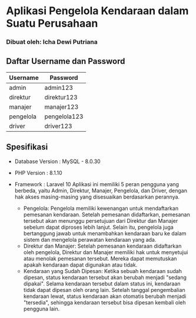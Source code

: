 # Aplikasi Pengelola Kendaraan dalam Suatu Perusahaan
### Dibuat oleh: Icha Dewi Putriana

## Daftar Username dan Password
| Username | Password |
| --- | --- |
| admin | admin123 |
| direktur | direktur123 |
| manajer | manajer123 |
| pengelola | pengelola123 |
| driver | driver123 |

## Spesifikasi
- Database Version : MySQL - 8.0.30
- PHP Version : 8.1.10
- Framework : Laravel 10
    Aplikasi ini memiliki 5 peran pengguna yang berbeda, yaitu Admin, Direktur, Manajer, Pengelola, dan Driver, dengan hak akses masing-masing yang disesuaikan berdasarkan perannya.

    - Pengelola: Pengelola memiliki kewenangan untuk mendaftarkan pemesanan kendaraan. Setelah pemesanan didaftarkan, pemesanan tersebut akan menunggu persetujuan dari Direktur dan Manajer sebelum dapat diproses lebih lanjut. Selain itu, pengelola juga bertanggung jawab untuk menambahkan kendaraan baru ke dalam sistem dan mengelola perawatan kendaraan yang ada.
    - Direktur dan Manajer: Setelah pemesanan kendaraan didaftarkan oleh pengelola, Direktur dan Manajer memiliki hak untuk menyetujui atau menolak pemesanan tersebut. Mereka dapat memutuskan apakah kendaraan dapat digunakan atau tidak.
    - Kendaraan yang Sudah Dipesan: Ketika sebuah kendaraan sudah dipesan, status kendaraan tersebut akan berubah menjadi "sedang dipakai". Selama kendaraan tersebut dalam status ini, kendaraan tidak dapat dipesan oleh orang lain. Setelah tanggal pengembalian kendaraan lewat, status kendaraan akan otomatis berubah menjadi "tersedia", sehingga kendaraan tersebut bisa dipesan kembali oleh pengguna lain.
